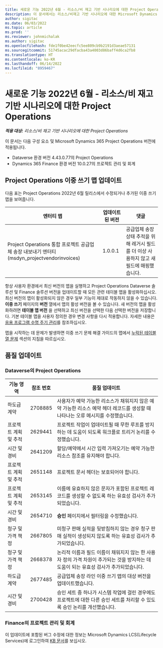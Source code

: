 ```yaml
---
title: 새로운 기능 2022년 6월 - 리소스/비 재고 기반 시나리오에 대한 Project Operations
description: 이 문서에서는 리소스/비재고 기반 시나리오에 대한 Microsoft Dynamics 365 Project Operations의 2022년 6월 릴리스에서 사용할 수 있는 품질 업데이트에 대한 정보를 제공합니다.
author: sigitac
ms.date: 06/03/2022
ms.topic: article
ms.prod: ''
ms.reviewer: johnmichalak
ms.author: sigitac
ms.openlocfilehash: fde1f0be42eecfc5ee809cb9b2191d3aeae57131
ms.sourcegitcommit: 51745acac29dfacba43a4003d86baff4d6ca2fb8
ms.translationtype: HT
ms.contentlocale: ko-KR
ms.lasthandoff: 06/14/2022
ms.locfileid: "8959467"
---
```

# <a name="whats-new-june-2022---project-operations-for-resourcenon-stocked-based-scenarios"></a>새로운 기능 2022년 6월 - 리소스/비 재고 기반 시나리오에 대한 Project Operations

_**적용 대상:** 리소스/비 재고 기반 시나리오에 대한 Project Operations_

이 문서는 다음 구성 요소 및 Microsoft Dynamics 365 Project Operations 버전에 적용됩니다.

- Dataverse 환경 버전 4.43.0.77의 Project Operations
- Dynamics 365 Finance 환경 버전 10.0.27의 프로젝트 관리 및 회계

## <a name="project-operations-dual-write-maps-updates"></a>Project Operations 이중 쓰기 맵 업데이트

다음 표는 Project Operations 2022년 6월 릴리스에서 수정되거나 추가된 이중 쓰기 맵을 보여줍니다.

| 엔터티 맵 | 업데이트된 버전 | 댓글 |
| --- | --- | --- |
| Project Operations 통합 프로젝트 공급업체 송장 내보내기 엔터티(msdyn_projectvendorinvoices) | 1.0.0.1 | 공급업체 송장 상태 추적을 위해 레거시 필드를 더 이상 사용하지 않고 새 필드에 매핑했습니다. |

항상 사용자 환경에서 최신 버전의 맵을 실행하고 Project Operations Dataverse 솔루션 및 Finance 솔루션 버전을 업데이트할 때 모든 관련 테이블 맵을 활성화하십시오. 최신 버전의 맵이 활성화되지 않은 경우 일부 기능이 제대로 작동하지 않을 수 있습니다. **이중 쓰기** 페이지의 **버전** 열에서 맵의 활성 버전을 볼 수 있습니다. 새 버전의 맵을 활성화하려면 **테이블 맵 버전** 을 선택하고 최신 버전을 선택한 다음 선택한 버전을 저장합니다. 기본 테이블 맵을 사용자 정의한 경우 변경 사항을 다시 적용합니다. 자세한 내용은 [응용 프로그램 수명 주기 관리](/dynamics365/fin-ops-core/dev-itpro/data-entities/dual-write/app-lifecycle-management)를 참조하십시오.

맵을 시작하는 데 문제가 발생하면 이중 쓰기 문제 해결 가이드의 맵에서 [누락된 테이블 열 문제](/dynamics365/fin-ops-core/dev-itpro/data-entities/dual-write/dual-write-troubleshooting-finops-upgrades#missing-table-columns-issue-on-maps) 섹션의 지침을 따르십시오.

## <a name="quality-updates"></a>품질 업데이트

### <a name="project-operations-on-dataverse"></a>Dataverse의 Project Operations

| 기능 영역 | 참조 번호 | 품질 업데이트 |
| --- | --- | --- |
| 하도급 계약 | 2708885 | 사용자가 예약 가능한 리소스가 채워지지 않은 예약 가능한 리소스 예약 헤더 레코드를 생성할 때 나타나는 오류 메시지를 수정했습니다. |
| 프로젝트 계획 및 추적 | 2629441 | 프로젝트 작업이 업데이트될 때 무한 루프를 방지하는 데 도움이 되도록 워크플로 트리거 논리를 수정했습니다. |
| 시간 및 경비 | 2641209 | 할당/예약에서 시간 입력 가져오기는 예약 가능한 리소스 참조를 유지해야 합니다. |
| 프로젝트 계획 및 추적 | 2651148 | 프로젝트 문서 헤더는 보호되어야 합니다.|
| 프로젝트 계획 및 추적 | 2653145 | 이름에 유효하지 않은 문자가 포함된 프로젝트 레코드를 생성할 수 없도록 하는 유효성 검사가 추가되었습니다. |
| 시간 및 경비 | 2654710 | **승인** 페이지에서 필터링을 수정했습니다. |
| 청구 및 가격 책정 | 2667805 | 미청구 판매 실적을 뒷받침하지 않는 경우 청구 판매 실적이 생성되지 않도록 하는 유효성 검사가 추가되었습니다. |
| 청구 및 가격 책정 | 2668378 | 논리적 이름과 필드 이름이 채워지지 않는 한 사용자 정의 가격 차원이 추가되는 것을 방지하는 데 도움이 되는 유효성 검사가 추가되었습니다. |
| 하도급 계약 | 2677485 | 공급업체 송장 라인 이중 쓰기 맵의 대상 버전을 업데이트했습니다. |
| 시간 및 경비 | 2700428 | 승인 세트 중 하나가 시스템 작업에 걸린 경우에도 프로젝트에 대한 다른 승인 세트를 처리할 수 있도록 승인 논리를 개선했습니다. |

### <a name="project-management-and-accounting-in-finance"></a>Finance의 프로젝트 관리 및 회계

이 업데이트에 포함된 버그 수정에 대한 정보는 Microsoft Dynamics LCS(Lifecycle Services)에 로그인하여 [KB 문서](https://fix.lcs.dynamics.com/Issue/Details?bugId=673271)를 보십시오.
